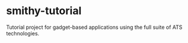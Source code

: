 smithy-tutorial
===============

Tutorial project for gadget-based applications using the full suite of ATS technologies.
